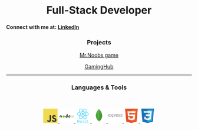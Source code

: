 
<h1 align="center">Full-Stack Developer</h1>

#### Connect with me at: <a href="https://www.linkedin.com/in/pedrorpedrosa" rel="noreferrer">LinkedIn</a>

<h3 align="center">Projects</h3>


<p align="center"><a href="https://prpedrosa.github.io/Project_1_game/" target="_blank" rel="noreferrer">Mr.Noobs game</a></p>
<p align="center"><a href="https://gaminghub.cyclic.app/" target="_blank" rel="noreferrer">GamingHub</a></p>


<hr>

<h3 align="center">Languages & Tools</h3>

<br>

<p align="center">
  <a href="https://developer.mozilla.org/en-US/docs/Web/JavaScript" target="_blank"
    rel="noreferrer"> <img
      src="https://raw.githubusercontent.com/devicons/devicon/master/icons/javascript/javascript-original.svg"
      alt="javascript" width="40" height="40" /> 
  </a> 
  </a> 
  <a href="https://nodejs.org" target="_blank" rel="noreferrer"> <img
      src="https://raw.githubusercontent.com/devicons/devicon/master/icons/nodejs/nodejs-original-wordmark.svg"
      alt="nodejs" width="40" height="40" /> 
  </a>  
  <a href="https://reactjs.org/" target="_blank" rel="noreferrer"> <img
      src="https://raw.githubusercontent.com/devicons/devicon/master/icons/react/react-original-wordmark.svg"
      alt="react" width="40" height="40" /> 
  </a> 
  <a href="https://www.mongodb.com/" target="_blank" rel="noreferrer"> <img
      src="https://raw.githubusercontent.com/devicons/devicon/master/icons/mongodb/mongodb-original.svg" alt="mongodb" width="40"
      height="40" /> 
  </a>
  <a href="https://expressjs.com/" target="_blank" rel="noreferrer"> <img
      src="https://raw.githubusercontent.com/devicons/devicon/1119b9f84c0290e0f0b38982099a2bd027a48bf1/icons/express/express-original-wordmark.svg" alt="expressjs" width="40"
      height="40" /> 
  </a> 
    <a href="https://developer.mozilla.org/en-US/docs/Web/HTML" target="_blank" rel="noreferrer"> <img
      src="https://raw.githubusercontent.com/devicons/devicon/1119b9f84c0290e0f0b38982099a2bd027a48bf1/icons/html5/html5-original.svg" alt="html5" width="40"
      height="40" /> 
  </a> 
  <a href="https://developer.mozilla.org/en-US/docs/Web/CSS" target="_blank" rel="noreferrer"> <img
      src="https://raw.githubusercontent.com/devicons/devicon/1119b9f84c0290e0f0b38982099a2bd027a48bf1/icons/css3/css3-original.svg" alt="css3" width="40"
      height="40" /> 
  </a> 
  </p>


<!--
**PrPedrosa/PrPedrosa** is a ✨ _special_ ✨ repository because its `README.md` (this file) appears on your GitHub profile.

Here are some ideas to get you started:

- 🔭 I’m currently working on ...
- 🌱 I’m currently learning ...
- 👯 I’m looking to collaborate on ...
- 🤔 I’m looking for help with ...
- 💬 Ask me about ...
- 📫 How to reach me:
-->
